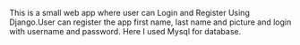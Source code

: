 This is a small web app where user can Login and Register Using Django.User can register the app first name, last name and picture and login with username and password. Here I used Mysql for database.
